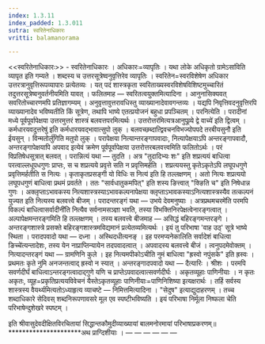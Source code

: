 ```yaml
---
index: 1.3.11
index_padded: 1.3.011
sutra: स्वरितेनाधिकारः
vritti: balamanorama

---
```

<<स्वरितेनाधिकारः>> - स्वरितेनाधिकारः । अधिकारः=व्यापृतिः । यथा लोके अधिकृतो ग्रामेऽसा॑विति व्यापृत इति गम्यते । शब्दस्य च उत्तरसूत्रेष्वनुवृत्तिरेव व्यापृतिः । स्वरितेन=स्वरविशेषेण अधिकार उत्तरत्रानुवृत्तिरूपव्यापारः प्रत्येतव्यः । यत् पदं शास्त्रकृता स्वरिताख्यस्वरविशेषविशिष्टमुच्चारितं तदुत्तरसूत्रेष्वनुवर्तनीयमिति यावत् । फलितमाह — स्वरितत्वयुक्तमित्यादिना । आनुनासिक्यवत् सवरितोच्चारणमपि प्रतिज्ञागम्यम् । अनुवृत्तावुत्तरावधिस्तु व्याख्यानादेवावगन्तव्यः । यद्यपि निवृत्तिवदनुवृत्तिरपि व्याख्यानादेव भविष्यतीति किं सूत्रेण, तथापि भाष्ये एतत्प्रयोजनं बहुधा प्रपञ्चितम् । परनित्येति । परादीनां मध्ये पूर्वपूर्वापेक्षया उत्तरमुत्तरं शास्त्रं बलवत्तपरमित्यर्थः । उत्तरोत्तर॑मित्यत्रआनुपूव्र्ये द्वे वाच्ये॑ इति द्वित्वम् । कर्मधारयवदुत्तरेषु॑ इति कर्मधारयवद्भावात्सुपो लुक् । बलवच्छब्दात्द्विवचनविभज्योपपदे तरबीयसुनौ इति ईयसुन् । विन्मतोर्लु॑गिति मतुपो लुक् । परापेक्षया नित्यान्तरङ्गापवादाः, नित्यापेक्षयाऽपि अन्तरङ्गापवादौ, अन्तरङ्गापेक्षयापि अपवाद इत्येवं क्रमेण पूर्वपूर्वापेक्षया उत्तरोत्तरबलवत्त्वमिति फलितोऽर्थः । परं विप्रतिषेधसूत्रात् बलवत् । परान्नित्यं यथा — तुदति । अत्र "तुदादिभ्यः शः" इति शप्रत्ययं बाधित्वा परत्वाल्लधूपधगुणः प्राप्तः, स च शप्रत्यये प्रवृत्ते सति न प्रवृत्तिमर्हति । शप्रत्ययस्तु कृतेऽकृतेऽपि लघूपधगुणे प्रवृत्तिमर्हतीति स नित्यः । कृताकृतप्रसङ्गी यो विधिः स नित्य॑ इति हि तल्लक्षणम् । अतो नित्यः शप्रत्ययो लघूपधगुणं बाधित्वा प्रथमं प्रवर्तते । ततः "सार्वधातुकमपित्" इति शस्य ङित्त्वात् "क्ङिति च" इति निषेधान्न गुणः । अक्लृप्ताऽभावकस्य नित्यशास्त्रस्याऽभावकल्पनापेक्षया क्लृप्ताऽभावकस्याऽनित्यशास्त्रस्यैव तत्कल्पनं युज्यत इति नित्यस्य बलवत्त्वे बीजम् । परादन्तरङ्गं यथा — उभये देवमनुष्याः । अत्रप्रथमचरमे॑ति परमपि विकल्पं बाधित्वासर्वादीनी॑ति नित्यैव सर्वनामसञ्ज्ञा भवति, तस्या विभक्तिनिरपेक्षत्वेनारङ्गत्वात् । अल्पापेक्षमन्तरङ्गमिति हि तल्लक्षणम् । तस्य बलवत्त्वे बीजमाह — असिद्धं बहिरङ्गमन्तरङ्गे । अन्तरङ्गशास्त्रे प्रसक्ते बहिरङ्गशास्त्रमविद्यमानं प्रत्येतव्यमित्यर्थः । इयं तु परिभाषा 'वाह उठ्' सूत्रे भाष्ये स्थिता । परादपवादो यथा — दध्ना । अस्थिदधीत्यनङ् । इह परमप्यनेकालिति सर्वादेशं बाधित्वा ङिच्चे॑त्यन्तादेशः, तस्य येन नाप्राप्तिन्यायेन तदपवादत्वात् । अपवादस्य बलवत्त्वे बीजं । त्वनुपदमेवोक्तम् । नित्यादन्तरङ्गं यथा — ग्रामणिनि कुले । इह नित्यमपीकोऽचीति नुमं बाधित्वा "ह्रस्वो नपुंसके" इति ह्रस्वः । प्रथमतः कृते नुमि अनजन्तत्वाद् ह्रस्वो न स्यात् । अन्तरङ्गादपवादो यथा — दैत्यारिः । श्रीशः । परमपि सवर्णदीर्घं बाधित्वाऽन्तरङ्गत्वादाद्गुणे यणि च प्राप्तेऽपवादत्वात्सवर्णदीर्घः । अकृतव्यूहाः पाणिनीयाः । न कृतः अकृतः, व्यूह=प्रकृतिप्रत्ययविवेचनं यैस्तेऽकृतव्यूहाः पाणिनीयाः=पाणिनिशिष्या इत्यक्षरार्थः । तर्हि सर्वस्य शास्त्रस्य वैयर्थ्यमित्यतोऽध्याहृत्य व्याचष्टे — निमित्तमित्यादिना । "सेदुष" इत्याद्युदाहरणम् । तच्च शब्दाधिकारे सेदिवस् शब्दनिरूपणावसरे मूल एव स्पष्टीभविष्यति । इयं परिभाषा निर्मूला निष्फला चेति परिभाषेन्दुशेखरे स्पष्टम् । 

इति श्रीवासुदेवदीक्षितविरचितायां सिद्धान्तकौमुदीव्याख्यायां बालमनोरमायां परिभाषाप्रकरणम्॥
*********************अथ प्राग्दिशीयाः । —  —  —  —  —  — 